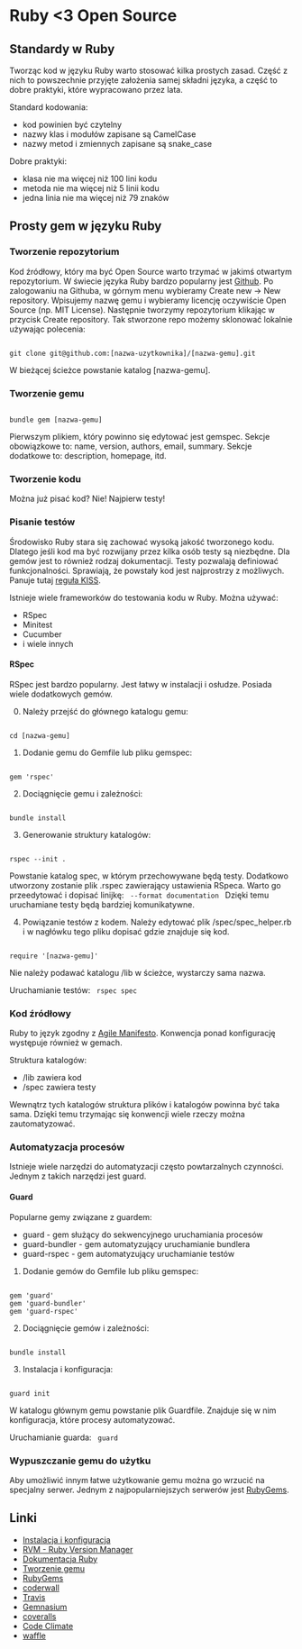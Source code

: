 # Ruby <3 Open Source #

## Standardy w Ruby ##

Tworząc kod w języku Ruby warto stosować kilka prostych zasad.
Część z nich to powszechnie przyjęte założenia samej składni języka,
a część to dobre praktyki, które wypracowano przez lata.

Standard kodowania:
- kod powinien być czytelny
- nazwy klas i modułów zapisane są CamelCase
- nazwy metod i zmiennych zapisane są snake_case

Dobre praktyki:
- klasa nie ma więcej niż 100 lini kodu
- metoda nie ma więcej niż 5 linii kodu
- jedna linia nie ma więcej niż 79 znaków

## Prosty gem w języku Ruby ##

### Tworzenie repozytorium ###

Kod źródłowy, który ma być Open Source warto trzymać w jakimś otwartym repozytorium.
W świecie języka Ruby bardzo popularny jest [Github](http://github.com/).
Po zalogowaniu na Githuba, w górnym menu wybieramy Create new -> New repository.
Wpisujemy nazwę gemu i wybieramy licencję oczywiście Open Source (np. MIT License).
Następnie tworzymy repozytorium klikając w przycisk Create repository.
Tak stworzone repo możemy sklonować lokalnie używając polecenia:

<code>
git clone git@github.com:[nazwa-uzytkownika]/[nazwa-gemu].git
</code>

W bieżącej ścieżce powstanie katalog [nazwa-gemu].

### Tworzenie gemu ###

<code>
bundle gem [nazwa-gemu]
</code>

Pierwszym plikiem, który powinno się edytować jest gemspec.
Sekcje obowiązkowe to: name, version, authors, email, summary.
Sekcje dodatkowe to: description, homepage, itd.

### Tworzenie kodu ###

Można już pisać kod? Nie! Najpierw testy!

### Pisanie testów ###

Środowisko Ruby stara się zachować wysoką jakość tworzonego kodu.
Dlatego jeśli kod ma być rozwijany przez kilka osób testy są niezbędne.
Dla gemów jest to również rodzaj dokumentacji.
Testy pozwalają definiować funkcjonalności.
Sprawiają, że powstały kod jest najprostrzy z możliwych.
Panuje tutaj [reguła KISS](http://en.wikipedia.org/wiki/KISS_principle).

Istnieje wiele frameworków do testowania kodu w Ruby. Można używać:
- RSpec
- Minitest
- Cucumber
- i wiele innych

#### RSpec ####

RSpec jest bardzo popularny.
Jest łatwy w instalacji i osłudze.
Posiada wiele dodatkowych gemów.

0. Należy przejść do głównego katalogu gemu:
<code>
cd [nazwa-gemu]
</code>

1. Dodanie gemu do Gemfile lub pliku gemspec:
<code>
gem 'rspec'
</code>

2. Dociągnięcie gemu i zależności:
<code>
bundle install
</code>

3. Generowanie struktury katalogów:
<code>
rspec --init .
</code>

Powstanie katalog spec, w którym przechowywane będą testy.
Dodatkowo utworzony zostanie plik .rspec zawierający ustawienia RSpeca.
Warto go przeedytować i dopisać linijkę:
<code>
--format documentation
</code>
Dzięki temu uruchamiane testy będą bardziej komunikatywne.

4. Powiązanie testów z kodem.
Należy edytować plik /spec/spec_helper.rb i w nagłówku tego pliku dopisać gdzie znajduje się kod.
<code>
require '[nazwa-gemu]'
</code>

Nie należy podawać katalogu /lib w ścieżce, wystarczy sama nazwa.

Uruchamianie testów:
<code>
rspec spec
</code>

### Kod źródłowy ###

Ruby to język zgodny z [Agile Manifesto](http://agilemanifesto.org/iso/pl/).
Konwencja ponad konfigurację występuje również w gemach.

Struktura katalogów:
* /lib zawiera kod
* /spec zawiera testy

Wewnątrz tych katalogów struktura plików i katalogów powinna być taka sama.
Dzięki temu trzymając się konwencji wiele rzeczy można zautomatyzować.

### Automatyzacja procesów ###

Istnieje wiele narzędzi do automatyzacji często powtarzalnych czynności.
Jednym z takich narzędzi jest guard.

#### Guard ####

Popularne gemy związane z guardem:
* guard - gem służący do sekwencyjnego uruchamiania procesów
* guard-bundler - gem automatyzujący uruchamianie bundlera
* guard-rspec - gem automatyzujący uruchamianie testów

1. Dodanie gemów do Gemfile lub pliku gemspec:
<code>
gem 'guard'
gem 'guard-bundler'
gem 'guard-rspec'
</code>

2. Dociągnięcie gemów i zależności:
<code>
bundle install
</code>

3. Instalacja i konfiguracja:
<code>
guard init
</code>

W katalogu głównym gemu powstanie plik Guardfile.
Znajduje się w nim konfiguracja, które procesy automatyzować.

Uruchamianie guarda:
<code>
guard
</code>

### Wypuszczanie gemu do użytku ###

Aby umożliwić innym łatwe użytkowanie gemu można go wrzucić na specjalny serwer.
Jednym z najpopularniejszych serwerów jest [RubyGems](http://rubygems.org).

## Linki ##

- [Instalacja i konfiguracja](https://github.com/fractalsoft/dotfiles)
- [RVM - Ruby Version Manager](https://rvm.io/)
- [Dokumentacja Ruby](http://www.ruby-doc.org/)
- [Tworzenie gemu](http://railscasts.com/episodes/245-new-gem-with-bundler?view=asciicast)
- [RubyGems](http://rubygems.org/)
- [coderwall](https://coderwall.com/welcome)
- [Travis](https://travis-ci.org/)
- [Gemnasium](https://gemnasium.com/)
- [coveralls](https://coveralls.io/)
- [Code Climate](https://codeclimate.com/)
- [waffle](https://waffle.io/)
